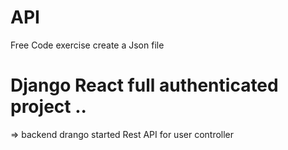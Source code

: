 
# API
Free Code exercise create a Json file


# Django React full authenticated project ..

=> backend drango started Rest API for user controller

